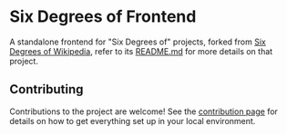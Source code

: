 # Six Degrees of Frontend

A standalone frontend for "Six Degrees of" projects, forked from [Six Degrees of Wikipedia](https://www.sixdegreesofwikipedia.com/), refer to its [README.md](https://github.com/jwngr/sdow/blob/master/README.md) for more details on that project.

## Contributing

Contributions to the project are welcome! See the [contribution page](./.github/CONTRIBUTING.md) for
details on how to get everything set up in your local environment.
